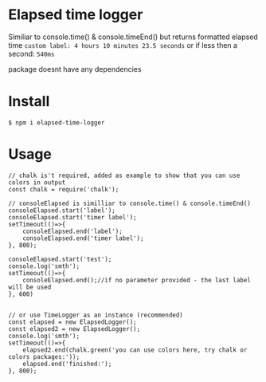 # Elapsed time logger
Similiar to console.time() & console.timeEnd() but returns formatted elapsed time `custom label: 4 hours 10 minutes 23.5 seconds` or if less then a second: `540ms`

package doesnt have any dependencies 
# Install
`$ npm i elapsed-time-logger`
# Usage

```const { consoleElapsed, ElapsedLogger } = require("elapsed-time-logger");
// chalk is't required, added as example to show that you can use colors in output
const chalk = require('chalk');

// consoleElapsed is similliar to console.time() & console.timeEnd() 
consoleElapsed.start('label');
consoleElapsed.start('timer label');
setTimeout(()=>{
    consoleElapsed.end('label');
    consoleElapsed.end('timer label');
}, 800);

consoleElapsed.start('test');
console.log('smth');
setTimeout(()=>{
    consoleElapsed.end();//if no parameter provided - the last label will be used
}, 600)


// or use TimeLogger as an instance (recommended)
const elapsed = new ElapsedLogger();
const elapsed2 = new ElapsedLogger();
console.log('smth');
setTimeout(()=>{
    elapsed2.end(chalk.green('you can use colors here, try chalk or colors packages:'));
    elapsed.end('finished:');
}, 800);
```
